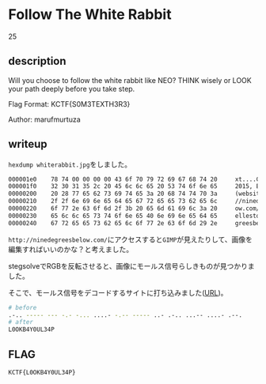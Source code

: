 # Follow The White Rabbit

25

## description

Will you choose to follow the white rabbit like NEO? THINK wisely or LOOK your path deeply before you take step.

Flag Format: KCTF{S0M3TEXTH3R3}

Author: marufmurtuza

## writeup

`hexdump whiterabbit.jpg`をしました。

```txt
000001e0	78 74 00 00 00 00 43 6f	70 79 72 69 67 68 74 20		xt....Copyright
000001f0	32 30 31 35 2c 20 45 6c	6c 65 20 53 74 6f 6e 65		2015, Elle Stone
00000200	20 28 77 65 62 73 69 74	65 3a 20 68 74 74 70 3a		(website: http:
00000210	2f 2f 6e 69 6e 65 64 65	67 72 65 65 73 62 65 6c		//ninedegreesbel
00000220	6f 77 2e 63 6f 6d 2f 3b	20 65 6d 61 69 6c 3a 20		ow.com/; email:
00000230	65 6c 6c 65 73 74 6f 6e	65 40 6e 69 6e 65 64 65		ellestone@ninede
00000240	67 72 65 65 73 62 65 6c	6f 77 2e 63 6f 6d 29 2e		greesbelow.com).
```

`http://ninedegreesbelow.com/`にアクセスすると`GIMP`が見えたりして、画像を編集すればいいのかな？と考えました。

stegsolveでRGBを反転させると、画像にモールス信号らしきものが見つかりました。

そこで、モールス信号をデコードするサイトに打ち込みました([URL](https://www.boxentriq.com/code-breaking/morse-code))。

```bash
# before
.-.. ----- --- -.- -... ....- -.-- ----- ..- .-.. ...-- ....- .--.
# after
L0OKB4Y0UL34P
```

## FLAG

```txt
KCTF{L0OKB4Y0UL34P}
```
